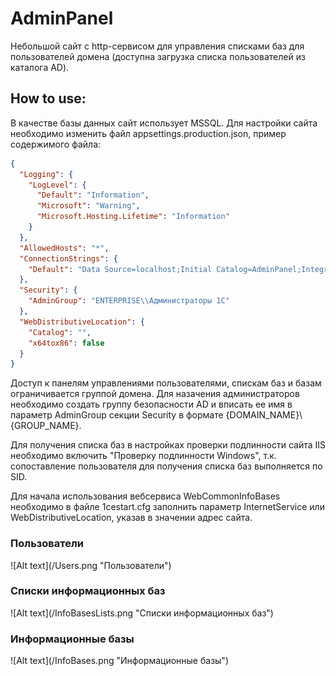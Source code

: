 # AdminPanel
Небольшой сайт с http-сервисом для управления списками баз для пользователей домена (доступна загрузка списка пользователей из каталога AD).

<h2>How to use:</h2>

В качестве базы данных сайт использует MSSQL. Для настройки сайта необходимо изменить файл appsettings.production.json, 
пример содержимого файла:

``` json
{
  "Logging": {
    "LogLevel": {
      "Default": "Information",
      "Microsoft": "Warning",
      "Microsoft.Hosting.Lifetime": "Information"
    }
  },
  "AllowedHosts": "*",
  "ConnectionStrings": {
    "Default": "Data Source=localhost;Initial Catalog=AdminPanel;Integrated Security=True;"
  },
  "Security": {
    "AdminGroup": "ENTERPRISE\\Администраторы 1С"
  },
  "WebDistributiveLocation": {
    "Catalog": "",
    "x64tox86": false
  }
}
```

Доступ к панелям управлениями пользователями, спискам баз и базам ограничивается группой домена. Для назачения администраторов 
необходимо создать группу безопасности AD и вписать ее имя в параметр AdminGroup секции Security в формате {DOMAIN_NAME}\\{GROUP_NAME}.

Для получения списка баз в настройках проверки подлинности сайта IIS необходимо включить "Проверку подлинности Windows",
т.к. сопоставление пользователя для получения списка баз выполняется по SID.

Для начала использования вебсервиса WebCommonInfoBases необходимо в файле 1cestart.cfg заполнить параметр InternetService 
или WebDistributiveLocation, указав в значении адрес сайта.

<h3>Пользователи</h3>
![Alt text](/Users.png "Пользователи")

<h3>Списки информационных баз</h3>
![Alt text](/InfoBasesLists.png "Списки информационных баз")

<h3>Информационные базы</h3>
![Alt text](/InfoBases.png "Информационные базы")

